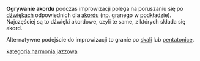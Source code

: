 **Ogrywanie akordu** podczas improwizacji polega na poruszaniu się po
[dźwiękach](dźwięk "wikilink") odpowiednich dla
[akordu](akord "wikilink") (np. granego w podkładzie). Najczęściej są to
dźwięki akordowe, czyli te same, z których składa się akord.

Alternatywne podejście do improwizacji to granie po
[skali](skala "wikilink") lub [pentatonice](pentatonika "wikilink").

[kategoria:harmonia jazzowa](kategoria:harmonia_jazzowa "wikilink")